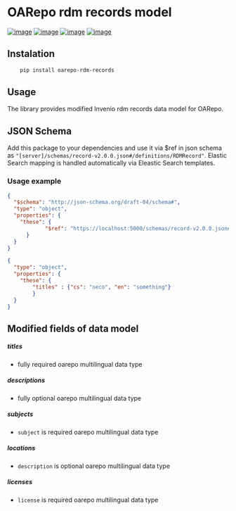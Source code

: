 OARepo rdm records model
====================
[![image][]][1]
[![image][2]][3]
[![image][4]][5]
[![image][6]][7]

Instalation
----------
```bash
    pip install oarepo-rdm-records
```
Usage
-----
The library provides modified Invenio rdm records data model for OARepo. 

JSON Schema
----------
Add this package to your dependencies and use it via $ref in json
schema as ``"[server]/schemas/record-v2.0.0.json#/definitions/RDMRecord"``. 
Elastic Search mapping is handled automatically via Eleastic Search templates.

### Usage example
```json
{
  "$schema": "http://json-schema.org/draft-04/schema#",
  "type": "object",
  "properties": {
    "these": {
            "$ref": "https://localhost:5000/schemas/record-v2.0.0.json#/definitions/RDMRecord"
      }
  }
}
```

```json
{
  "type": "object",
  "properties": {
    "these": {
        "titles" : {"cs": "neco", "en": "something"}
        }
  }
}
```

Modified fields of data model
-----------------------------
##### titles
- fully required oarepo multilingual data type
##### descriptions
- fully optional oarepo multilingual data type
##### subjects
- ```subject``` is required oarepo multilingual data type
##### locations
- ```description``` is optional oarepo multilingual data type
##### licenses
- ```license``` is required oarepo multilingual data type

 [image]: https://img.shields.io/travis/oarepo/oarepo-rdm-records.svg
  [1]: https://travis-ci.org/oarepo/oarepo-rdm-records
  [2]: https://img.shields.io/coveralls/oarepo/oarepo-rdm-records.svg
  [3]: https://coveralls.io/r/oarepo/oarepo-rdm-records
  [4]: https://img.shields.io/github/license/oarepo/oarepo-rdm-records.svg
  [5]: https://github.com/oarepo/oarepo-rdm-records/blob/master/LICENSE
  [6]: https://img.shields.io/pypi/v/oarepo-rdm-records.svg
  [7]: https://pypi.org/pypi/oarepo-rdm-records